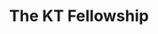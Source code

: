 ---
title: "The KT Fellowship"
summary: "An unspecified group of performers/personnel that contributed to the live recording release \"\". All commercial copies of the album come with the text \"The KT Fellowship / Presents / Before The Dawn\" on the sleeve, but do not credit as the main artist – although the album is universally perceived as a Bush album, including her own official website discography. Similarly, the 2014 concerts were not presented as concerts by her and only the banner 'The KT Fellowship' was used. Perhaps to help market the album, all commercial copies come with the sticker \"Kate Bush / Live 2014 \". \"KT\" originates from the mid-70s, when Kate did live gigs with her group. A \"KT\" symbol can also be found hidden in the artwork of all her album sleeves ."
image: "the-kt-fellowship.jpg"
---